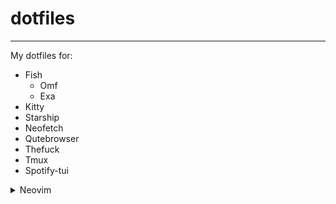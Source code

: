 
# dotfiles

---
My dotfiles for:

- Fish
  - Omf
  - Exa
- Kitty
- Starship
- Neofetch
- Qutebrowser
- Thefuck
- Tmux
- Spotify-tui

<details>
  <summary>Neovim</summary>
  <br>

  - packer
  - popup
  - plenary
  - vim-closetag
  - vim-polyglot
  - nvim-autopairs
  - alpha
  - gitsigns
  - cokeline
  - persistence
  - mini.animate
  - nvim-web-devicons
  - vim-bbye
  - lualine
  - rainbow_parentheses
  - nvim-colorizer
  - indent-blankline
  - nvim-tree
  - peek
  - kanagawa
  - onedarkpro
  - tokyonight
  - catpuccin
  - nightfox
  - vim-moonfly-colors
  - melange-nvim
  - onedarker
  - dracula
  - tokyodark
  - cmp-buffer
  - cmp-path
  - cmp-cmdline
  - nvim-cmp
  - cmp_luasnip
  - cmp-nvim-lsp
  - cmp-nvim-lua
  - luasnip
  - friendly-snippets
  - nvim-lspconfig
  - mason
  - mason-lspconfig
  - null-ls
  - presence
  - dressing
  - multicursors
  - baleia
  - image
  - core
  - modicator
  - icon-picker
  - obsidian
  - nvim-biscuits
  - acid
  - impromptu
  - jazz
  - telescope
  - telescope-media-files
  - treesitter
  - nvim-ts-rainbow
  - vim-tmux-navigator</details>
